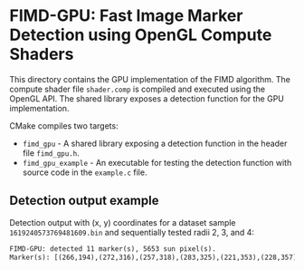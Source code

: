 # FIMD-GPU: Fast Image Marker Detection using OpenGL Compute Shaders

This directory contains the GPU implementation of the FIMD algorithm. The compute shader file `shader.comp` is compiled and executed using the OpenGL API. The shared library exposes a detection function for the GPU implementation.

CMake compiles two targets:

* `fimd_gpu` - A shared library exposing a detection function in the header file `fimd_gpu.h`. 
* `fimd_gpu_example` - An executable for testing the detection function with source code in the `example.c` file.

## Detection output example
Detection output with (x, y) coordinates for a dataset sample `1619240573769481609.bin` and sequentially tested radii 2, 3, and 4:

```txt
FIMD-GPU: detected 11 marker(s), 5653 sun pixel(s).
Marker(s): [(266,194),(272,316),(257,318),(283,325),(221,353),(228,357),(520,381),(515,384),(411,407),(377,415),(385,415)]
```
